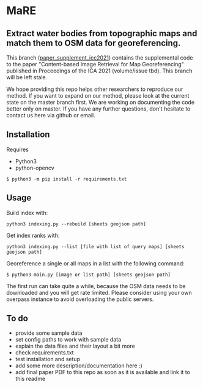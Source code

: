 # MaRE

Extract water bodies from topographic maps and match them to OSM data for georeferencing.
---

This branch ([paper_supplement_icc2021](https://github.com/luftj/MaRE/tree/paper_supplement_icc2021)) contains the supplemental code to the paper "Content-based Image Retrieval for Map Georeferencing" published in Proceedings of the ICA 2021 (volume/issue tbd). This branch will be left stale.

We hope providing this repo helps other researchers to reproduce our method. If you want to expand on our method, please look at the current state on the master branch first. We are working on documenting the code better only on master. If you have any further questions, don't hesitate to contact us here via github or email.

## Installation

Requires
* Python3
* python-opencv

```$ python3 -m pip install -r requirements.txt ```


## Usage

Build index with:

`python3 indexing.py --rebuild [sheets geojson path]`

Get index ranks with:

`python3 indexing.py --list [file with list of query maps] [sheets geojson path]`

Georeference a single or all maps in a list with the following command:

`$ python3 main.py [image or list path] [sheets geojson path]`

The first run can take quite a while, because the OSM data needs to be downloaded and you will get rate limited. Please consider using your own overpass instance to avoid overloading the public servers.

## To do
* provide some sample data
* set config paths to work with sample data
* explain the data files and their layout a bit more
* check requirements.txt
* test installation and setup
* add some more description/documentation here :)
* add final paper PDF to this repo as soon as it is available and link it to this readme
